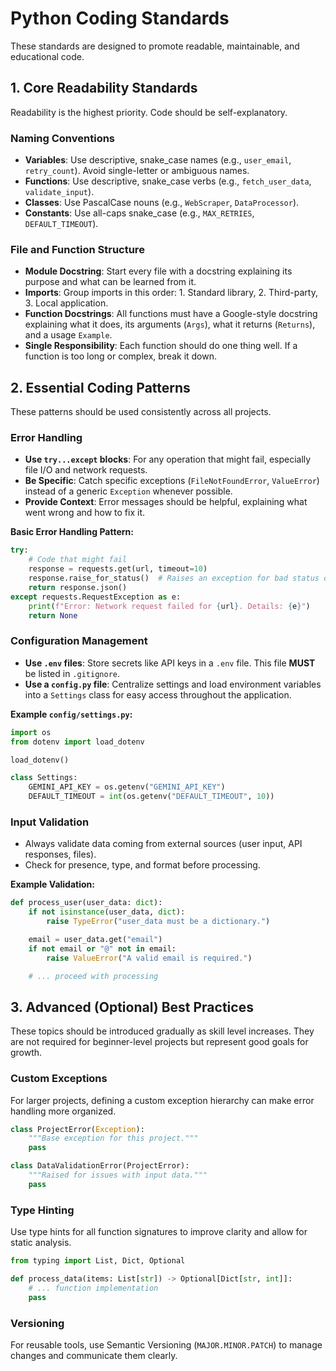 # Python Coding Standards

These standards are designed to promote readable, maintainable, and educational code.

## 1. Core Readability Standards

Readability is the highest priority. Code should be self-explanatory.

### Naming Conventions
-   **Variables**: Use descriptive, snake_case names (e.g., `user_email`, `retry_count`). Avoid single-letter or ambiguous names.
-   **Functions**: Use descriptive, snake_case verbs (e.g., `fetch_user_data`, `validate_input`).
-   **Classes**: Use PascalCase nouns (e.g., `WebScraper`, `DataProcessor`).
-   **Constants**: Use all-caps snake_case (e.g., `MAX_RETRIES`, `DEFAULT_TIMEOUT`).

### File and Function Structure
-   **Module Docstring**: Start every file with a docstring explaining its purpose and what can be learned from it.
-   **Imports**: Group imports in this order: 1. Standard library, 2. Third-party, 3. Local application.
-   **Function Docstrings**: All functions must have a Google-style docstring explaining what it does, its arguments (`Args`), what it returns (`Returns`), and a usage `Example`.
-   **Single Responsibility**: Each function should do one thing well. If a function is too long or complex, break it down.

## 2. Essential Coding Patterns

These patterns should be used consistently across all projects.

### Error Handling
-   **Use `try...except` blocks**: For any operation that might fail, especially file I/O and network requests.
-   **Be Specific**: Catch specific exceptions (`FileNotFoundError`, `ValueError`) instead of a generic `Exception` whenever possible.
-   **Provide Context**: Error messages should be helpful, explaining what went wrong and how to fix it.

**Basic Error Handling Pattern:**
```python
try:
    # Code that might fail
    response = requests.get(url, timeout=10)
    response.raise_for_status()  # Raises an exception for bad status codes
    return response.json()
except requests.RequestException as e:
    print(f"Error: Network request failed for {url}. Details: {e}")
    return None
```

### Configuration Management
-   **Use `.env` files**: Store secrets like API keys in a `.env` file. This file **MUST** be listed in `.gitignore`.
-   **Use a `config.py` file**: Centralize settings and load environment variables into a `Settings` class for easy access throughout the application.

**Example `config/settings.py`:**
```python
import os
from dotenv import load_dotenv

load_dotenv()

class Settings:
    GEMINI_API_KEY = os.getenv("GEMINI_API_KEY")
    DEFAULT_TIMEOUT = int(os.getenv("DEFAULT_TIMEOUT", 10))
```

### Input Validation
-   Always validate data coming from external sources (user input, API responses, files).
-   Check for presence, type, and format before processing.

**Example Validation:**
```python
def process_user(user_data: dict):
    if not isinstance(user_data, dict):
        raise TypeError("user_data must be a dictionary.")

    email = user_data.get("email")
    if not email or "@" not in email:
        raise ValueError("A valid email is required.")

    # ... proceed with processing
```

## 3. Advanced (Optional) Best Practices

These topics should be introduced gradually as skill level increases. They are not required for beginner-level projects but represent good goals for growth.

### Custom Exceptions
For larger projects, defining a custom exception hierarchy can make error handling more organized.

```python
class ProjectError(Exception):
    """Base exception for this project."""
    pass

class DataValidationError(ProjectError):
    """Raised for issues with input data."""
    pass
```

### Type Hinting
Use type hints for all function signatures to improve clarity and allow for static analysis.

```python
from typing import List, Dict, Optional

def process_data(items: List[str]) -> Optional[Dict[str, int]]:
    # ... function implementation
    pass
```

### Versioning
For reusable tools, use Semantic Versioning (`MAJOR.MINOR.PATCH`) to manage changes and communicate them clearly.
